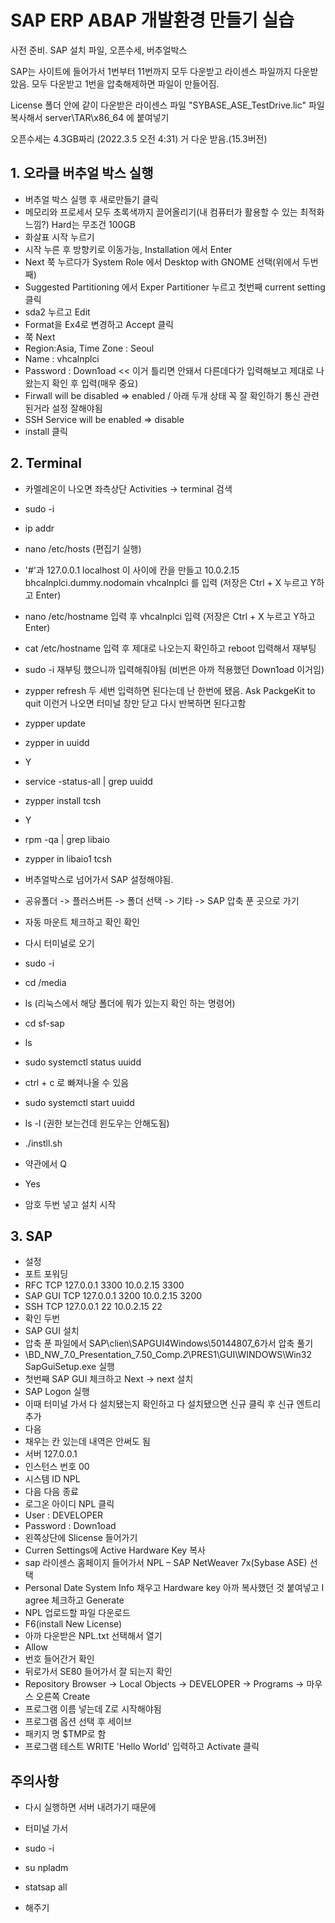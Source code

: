 # SAP ERP ABAP 개발환경 만들기 실습
사전 준비.
SAP 설치 파일, 오픈수세, 버추얼박스

SAP는 사이트에 들어가서 1번부터 11번까지 모두 다운받고 라이센스 파일까지 다운받았음.
모두 다운받고 1번을 압축해제하면 파일이 만들어짐.

License 폴더 안에 같이 다운받은 라이센스 파일 "SYBASE_ASE_TestDrive.lic" 파일 복사해서 
server\TAR\x86_64 에 붙여넣기 

오픈수세는 4.3GB짜리 (2022.3.5 오전 4:31) 거 다운 받음.(15.3버전)



## 1. 오라클 버추얼 박스 실행
- 버추얼 박스 실행 후 새로만들기 클릭
- 메모리와 프로세서 모두 초록색까지 끌어올리기(내 컴퓨터가 활용할 수 있는 최적화 느낌?)
Hard는 무조건 100GB
- 화살표 시작 누르기
- 시작 누른 후 방향키로 이동가능, Installation 에서 Enter
- Next 쭉 누르다가 System Role 에서 Desktop with GNOME 선택(위에서 두번째)
- Suggested Partitioning 에서 Exper Partitioner 누르고 첫번째 current setting 클릭
- sda2 누르고 Edit
- Format을 Ex4로 변경하고 Accept 클릭
- 쭉 Next
- Region:Asia, Time Zone : Seoul
- Name : vhcalnplci
- Password : Down1oad << 이거 틀리면 안돼서 다른데다가 입력해보고 제대로 나왔는지 확인 후 입력(매우 중요)
- Firwall will be disabled => enabled / 아래 두개 상태 꼭 잘 확인하기 통신 관련된거라 설정 잘해야됨
- SSH Service will be enabled => disable
- install 클릭

## 2. Terminal
- 카멜레온이 나오면 좌측상단 Activities -> terminal 검색
- sudo -i
- ip addr
- nano /etc/hosts (편집기 실행)
- '#'과 127.0.0.1   localhost 이 사이에 칸을 만들고 10.0.2.15   bhcalnplci.dummy.nodomain   vhcalnplci 를 입력 (저장은 Ctrl + X 누르고 Y하고 Enter)
- nano /etc/hostname 입력 후 vhcalnplci 입력 (저장은 Ctrl + X 누르고 Y하고 Enter)
- cat /etc/hostname 입력 후 제대로 나오는지 확인하고 reboot 입력해서 재부팅

- sudo -i 재부팅 했으니까 입력해줘야됨 (비번은 아까 적용했던 Down1oad 이거임)
- zypper refresh 두 세번 입력하면 된다는데 난 한번에 됐음. Ask PackgeKit to quit 이런거 나오면 터미널 창만 닫고 다시 반복하면 된다고함
- zypper update
- zypper in uuidd
- Y
- service -status-all | grep uuidd
- zypper install tcsh
- Y
- rpm -qa | grep libaio
- zypper in libaio1 tcsh

- 버추얼박스로 넘어가서 SAP 설정해야됨.
- 공유폴더 -> 플러스버튼 -> 폴더 선택 -> 기타 -> SAP 압축 푼 곳으로 가기
- 자동 마운트 체크하고 확인 확인

- 다시 터미널로 오기
- sudo -i
- cd /media
- ls (리눅스에서 해당 폴더에 뭐가 있는지 확인 하는 명령어)
- cd sf-sap
- ls

- sudo systemctl status uuidd
- ctrl + c 로 빠져나올 수 있음
- sudo systemctl start uuidd
- ls -l (권한 보는건데 윈도우는 안해도됨)
- ./instll.sh 
- 약관에서 Q
- Yes
- 암호 두번 넣고 설치 시작

## 3. SAP 
- 설정
- 포트 포워딩
- RFC TCP 127.0.0.1 3300 10.0.2.15 3300
- SAP GUI TCP 127.0.0.1 3200 10.0.2.15 3200
- SSH TCP 127.0.0.1 22 10.0.2.15 22
- 확인 두번
- SAP GUI 설치 
- 압축 푼 파일에서 SAP\clien\SAPGUI4Windows\50144807_6가서 압축 풀기
- \BD_NW_7.0_Presentation_7.50_Comp._2_\PRES1\GUI\WINDOWS\Win32
SapGuiSetup.exe 실행
- 첫번째 SAP GUI 체크하고 Next -> next 설치
- SAP Logon 실행
- 이때 터미널 가서 다 설치됐는지 확인하고 다 설치됐으면 신규 클릭 후 신규 엔트리 추가
- 다음
- 채우는 칸 있는데 내역은 안써도 됨
- 서버 127.0.0.1
- 인스턴스 번호 00
- 시스템 ID NPL
- 다음 다음 종료
- 로그온 아이디 NPL 클릭
- User : DEVELOPER
- Password : Down1oad
- 왼쪽상단에 Slicense 들어가기
- Curren Settings에 Active Hardware Key 복사
- sap 라이센스 홈페이지 들어가서 NPL – SAP NetWeaver 7x(Sybase ASE) 선택
- Personal Date System Info 채우고 Hardware key 아까 복사했던 것 붙여넣고 I agree 체크하고 Generate
- NPL 업로드할 파일 다운로드
- F6(install New License)
- 아까 다운받은 NPL.txt 선택해서 열기
- Allow
- 번호 들어간거 확인
- 뒤로가서 SE80 들어가서 잘 되는지 확인
- Repository Browser -> Local Objects -> DEVELOPER -> Programs -> 마우스 오른쪽 Create
- 프로그램 이름 넣는데 Z로 시작해야됨 
- 프로그램 옵션 선택 후 세이브
- 패키지 명 $TMP로 함
- 프로그램 테스트 WRITE 'Hello World' 입력하고 Activate 클릭


## 주의사항
- 다시 실행하면 서버 내려가기 때문에 
- 터미널 가서

- sudo -i
- su npladm
- statsap all

- 해주기 


